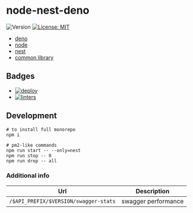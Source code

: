 # node-nest-deno

![Version](https://img.shields.io/badge/version-1.0.0-blue.svg)
[![License: MIT](https://img.shields.io/badge/License-MIT-yellow.svg)](https://opensource.org/licenses/MIT)

- [deno](./application/packages/deno)
- [node](./application/packages/node)
- [nest](./application/packages/nest)
- [common library](./application/packages/common)

## Badges

- [![deploy](https://github.com/the-homeless-god/node-nest/actions/workflows/deploy.yml/badge.svg)](https://github.com/the-homeless-god/node-nest/actions/workflows/deploy.yml)
- [![linters](https://github.com/the-homeless-god/node-nest/actions/workflows/pull-request.yml/badge.svg)](https://github.com/the-homeless-god/node-nest/actions/workflows/pull-request.yml)

## Development

```shell
# to install full monorepo
npm i

# pm2-like commands
npm run start -- --only=nest
npm run stop -- 0
npm run drop -- all
```

### Additional info

| Url                                   | Description         |
| ------------------------------------- | ------------------- |
| `/$API_PREFIX/$VERSION/swagger-stats` | swagger performance |
